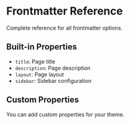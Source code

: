 # Frontmatter Reference

Complete reference for all frontmatter options.

## Built-in Properties

- `title`: Page title
- `description`: Page description
- `layout`: Page layout
- `sidebar`: Sidebar configuration

## Custom Properties

You can add custom properties for your theme.